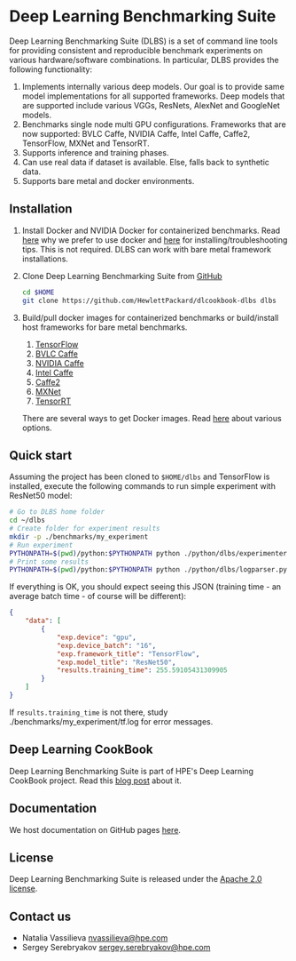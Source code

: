 # __Deep Learning Benchmarking Suite__
Deep Learning Benchmarking Suite (DLBS) is a set of command line tools for providing consistent and reproducible benchmark experiments on various hardware/software combinations. In particular, DLBS provides the following functionality:
1. Implements internally various deep models. Our goal is to provide same model implementations for all supported frameworks. Deep models that are supported include various VGGs, ResNets, AlexNet and GoogleNet models.
2. Benchmarks single node multi GPU configurations. Frameworks that are now supported: BVLC Caffe, NVIDIA Caffe, Intel Caffe, Caffe2, TensorFlow, MXNet and TensorRT.
3. Supports inference and training phases.
4. Can use real data if dataset is available. Else, falls back to synthetic data.
5. Supports bare metal and docker environments.

## Installation
1. Install Docker and NVIDIA Docker for containerized benchmarks. Read [here](/docker/docker.md?id=docker) why we prefer to use docker and [here](/docker/install_docker.md?id=installing-docker) for installing/troubleshooting tips. This is not required. DLBS can work with bare metal framework installations.
2. Clone Deep Learning Benchmarking Suite from [GitHub](https://github.hpe.com/labs/dlcookbook.git)
   ```bash
   cd $HOME
   git clone https://github.com/HewlettPackard/dlcookbook-dlbs dlbs
   ```
3. Build/pull docker images for containerized benchmarks or build/install host frameworks for bare metal benchmarks.
    1. [TensorFlow](http://tensorflow.org)
    2. [BVLC Caffe](http://caffe.berkeleyvision.org/)
    3. [NVIDIA Caffe](https://github.com/NVIDIA/caffe)
    4. [Intel Caffe](https://github.com/intel/caffe)
    5. [Caffe2](http://caffe2.ai)
    6. [MXNet](http://mxnet.io)
    7. [TensorRT](https://developer.nvidia.com/tensorrt)

   There are several ways to get Docker images. Read [here](/docker/pull_build_images.md?id=buildpull-docker-images) about various options.

## Quick start
Assuming the project has been cloned to `$HOME/dlbs` and TensorFlow is installed, execute the following commands to run simple experiment with ResNet50 model:
```bash
# Go to DLBS home folder
cd ~/dlbs
# Create folder for experiment results
mkdir -p ./benchmarks/my_experiment
# Run experiment
PYTHONPATH=$(pwd)/python:$PYTHONPATH python ./python/dlbs/experimenter.py run -Pexp.framework='"tensorflow"' -Pexp.model='"resnet50"' -Pexp.gpus='"0"' -Pexp.bench_root='"./benchmarks/my_experiment"' -Pexp.log_file='"${exp.bench_root}/tf.log"'
# Print some results
PYTHONPATH=$(pwd)/python:$PYTHONPATH python ./python/dlbs/logparser.py --keys exp.device results.training_time exp.framework_title exp.model_title exp.device_batch -- ./benchmarks/my_experiment/tf.log
```

If everything is OK, you should expect seeing this JSON (training time - an average batch time - of course will be different):
```json
{
    "data": [
        {
            "exp.device": "gpu",
            "exp.device_batch": "16",
            "exp.framework_title": "TensorFlow",
            "exp.model_title": "ResNet50",
            "results.training_time": 255.59105431309905
        }
    ]
}
```

If `results.training_time` is not there, study ./benchmarks/my_experiment/tf.log for error messages.



## Deep Learning CookBook
Deep Learning Benchmarking Suite is part of HPE's Deep Learning CookBook project.
Read this [blog post](https://community.hpe.com/t5/Behind-the-scenes-Labs/The-Deep-Learning-Cookbook/ba-p/6967323#.WUmLVOvythE) about it.

## Documentation

We host documentation on GitHub pages [here](http://hewlettpackard.github.io/dlcookbook-dlbs).

## License

Deep Learning Benchmarking Suite is released under the [Apache 2.0 license](./LICENSE).

## Contact us

* Natalia Vassilieva <nvassilieva@hpe.com>
* Sergey Serebryakov <sergey.serebryakov@hpe.com>
